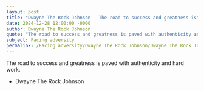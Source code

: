 ```yaml
---
layout: post
title: "Dwayne The Rock Johnson - The road to success and greatness is"
date: 2024-12-28 12:00:00 -0000
author: Dwayne The Rock Johnson
quote: "The road to success and greatness is paved with authenticity and hard work."
subject: Facing adversity
permalink: /Facing adversity/Dwayne The Rock Johnson/Dwayne The Rock Johnson - The road to success and greatness is
---
```


The road to success and greatness is paved with authenticity and hard work.

- Dwayne The Rock Johnson
